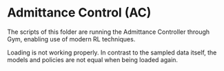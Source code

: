 # Admittance Control (AC)

The scripts of this folder are running the Admittance Controller through Gym, enabling use of modern RL techniques. 

Loading is not working properly. In contrast to the sampled data itself, the models and policies are not equal when being loaded again.
